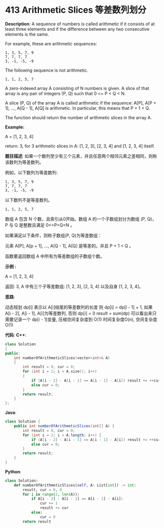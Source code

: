 # 413 Arithmetic Slices 等差数列划分

__Description__:
A sequence of numbers is called arithmetic if it consists of at least three elements and if the difference between any two consecutive elements is the same.

For example, these are arithmetic sequences:

```text
1, 3, 5, 7, 9
7, 7, 7, 7
3, -1, -5, -9
```

The following sequence is not arithmetic.

```text
1, 1, 2, 5, 7
```

A zero-indexed array A consisting of N numbers is given. A slice of that array is any pair of integers (P, Q) such that 0 <= P < Q < N.

A slice (P, Q) of the array A is called arithmetic if the sequence:
A[P], A[P + 1], ..., A[Q - 1], A[Q] is arithmetic. In particular, this means that P + 1 < Q.

The function should return the number of arithmetic slices in the array A.

__Example:__

A = [1, 2, 3, 4]

return: 3, for 3 arithmetic slices in A: [1, 2, 3], [2, 3, 4] and [1, 2, 3, 4] itself.

__题目描述__:
如果一个数列至少有三个元素，并且任意两个相邻元素之差相同，则称该数列为等差数列。

例如，以下数列为等差数列:

```text
1, 3, 5, 7, 9
7, 7, 7, 7
3, -1, -5, -9
```

以下数列不是等差数列。

```text
1, 1, 2, 5, 7
```

数组 A 包含 N 个数，且索引从0开始。数组 A 的一个子数组划分为数组 (P, Q)，P 与 Q 是整数且满足 0<=P<Q<N 。

如果满足以下条件，则称子数组(P, Q)为等差数组：

元素 A[P], A[p + 1], ..., A[Q - 1], A[Q] 是等差的。并且 P + 1 < Q 。

函数要返回数组 A 中所有为等差数组的子数组个数。

__示例 :__

A = [1, 2, 3, 4]

返回: 3, A 中有三个子等差数组: [1, 2, 3], [2, 3, 4] 以及自身 [1, 2, 3, 4]。

__思路__:

动态规划
dp[i] 表示以 A[i]结尾的等差数列的长度
则 dp[i] = dp[i - 1] + 1, 如果 A[i - 2], A[i - 1], A[i]为等差数列, 否则 dp[i] = 0
result = sum(dp)
可以看出来只需要记录一个 dp[i - 1]变量, 压缩空间复杂度到 O(1)
时间复杂度O(n), 空间复杂度O(1)

__代码__:
__C++__:

```C++
class Solution 
{
public:
    int numberOfArithmeticSlices(vector<int>& A) 
    {
        int result = 0, cur = 0;
        for (int i = 2; i < A.size(); i++) 
        {
            if (A[i - 2] - A[i - 1] == A[i - 1] - A[i]) result += ++cur;
            else cur = 0;
        }
        return result;
    }
};
```

__Java__:

```Java
class Solution {
    public int numberOfArithmeticSlices(int[] A) {
        int result = 0, cur = 0;
        for (int i = 2; i < A.length; i++) {
            if (A[i - 2] - A[i - 1] == A[i - 1] - A[i]) result += ++cur;
            else cur = 0;
        }
        return result;
    }
}
```

__Python__:

```Python
class Solution:
    def numberOfArithmeticSlices(self, A: List[int]) -> int:
        result, cur = 0, 0
        for i in range(2, len(A)):
            if A[i - 2] - A[i - 1] == A[i - 1] - A[i]:
                cur += 1
                result += cur
            else:
                cur = 0
        return result
```
